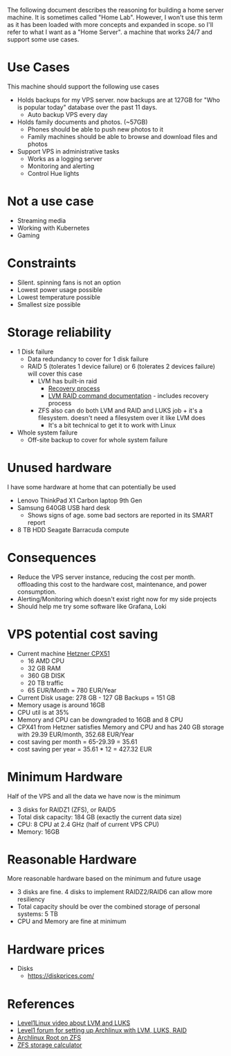 The following document describes the reasoning for building a home server machine. It is sometimes called "Home Lab". However, I won't use this term as it has been loaded with more concepts and expanded in scope. so I'll refer to what I want as a "Home Server". a machine that works 24/7 and support some use cases.

# Use Cases
This machine should support the following use cases
+ Holds backups for my VPS server. now backups are at 127GB for "Who is popular today" database over the past 11 days.
  + Auto backup VPS every day
+ Holds family documents and photos. (~57GB)
  + Phones should be able to push new photos to it
  + Family machines should be able to browse and download files and photos
+ Support VPS in administrative tasks
  + Works as a logging server
  + Monitoring and alerting
  + Control Hue lights
 
# Not a use case
+ Streaming media
+ Working with Kubernetes
+ Gaming
 
# Constraints
+ Silent. spinning fans is not an option
+ Lowest power usage possible
+ Lowest temperature possible
+ Smallest size possible

# Storage reliability 
+ 1 Disk failure
  + Data redundancy to cover for 1 disk failure
  + RAID 5 (tolerates 1 device failure) or 6 (tolerates 2 devices failure) will cover this case
    + LVM has built-in raid
      + [Recovery process](https://serverfault.com/questions/959930/how-to-recover-from-drive-failure-on-lvm-software-raid-10-in-linux)
      + [LVM RAID command documentation](https://manpages.ubuntu.com/manpages/lunar/en/man7/lvmraid.7.html) - includes recovery process
    + ZFS also can do both LVM and RAID and LUKS job + it's a filesystem. doesn't need a filesystem over it like LVM does
      + It's a bit technical to get it to work with Linux
+ Whole system failure
  + Off-site backup to cover for whole system failure

# Unused hardware
I have some hardware at home that can potentially be used
+ Lenovo ThinkPad X1 Carbon laptop 9th Gen
+ Samsung 640GB USB hard desk
  + Shows signs of age. some bad sectors are reported in its SMART report
+ 8 TB HDD Seagate Barracuda compute

# Consequences
+ Reduce the VPS server instance, reducing the cost per month. offloading this cost to the hardware cost, maintenance, and power consumption.
+ Alerting/Monitoring which doesn't exist right now for my side projects
+ Should help me try some software like Grafana, Loki

# VPS potential cost saving

+ Current machine [Hetzner CPX51](https://www.hetzner.com/cloud)
  + 16 AMD CPU
  + 32 GB RAM
  + 360 GB DISK
  + 20 TB traffic
  + 65 EUR/Month = 780 EUR/Year
+ Current Disk usage: 278 GB - 127 GB Backups = 151 GB
+ Memory usage is around 16GB
+ CPU util is at 35%
+ Memory and CPU can be downgraded to 16GB and 8 CPU
+ CPX41 from Hetzner satisfies Memory and CPU and has 240 GB storage with 29.39 EUR/month, 352.68 EUR/Year
+ cost saving per month = 65-29.39 = 35.61
+ cost saving per year = 35.61 * 12 = 427.32 EUR

# Minimum Hardware
Half of the VPS and all the data we have now is the minimum

+ 3 disks for RAIDZ1 (ZFS), or RAID5
+ Total disk capacity: 184 GB (exactly the current data size)
+ CPU: 8 CPU at 2.4 GHz (half of current VPS CPU)
+ Memory: 16GB

# Reasonable Hardware
More reasonable hardware based on the minimum and future usage

+ 3 disks are fine. 4 disks to implement RAIDZ2/RAID6 can allow more resiliency
+ Total capacity should be over the combined storage of personal systems: 5 TB
+ CPU and Memory are fine at minimum

# Hardware prices
+ Disks
  + https://diskprices.com/

# References 
+ [Level1Linux video about LVM and LUKS](https://www.youtube.com/watch?v=kML6JWnLgHk)
+ [Level1 forum for setting up Archlinux with LVM, LUKS, RAID](https://forum.level1techs.com/t/gkh-threadripper-3970x-setup-notes/156330)
+ [Archlinux Root on ZFS](https://openzfs.github.io/openzfs-docs/Getting%20Started/Arch%20Linux/Root%20on%20ZFS.html)
+ [ZFS storage calculator](https://wintelguy.com/zfs-calc.pl)
